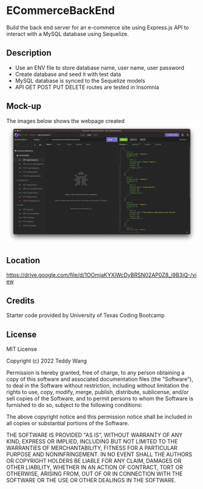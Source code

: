 # ECommerceBackEnd

Build the back end server for an e-commerce site using Express.js API to interact with a MySQL database using Sequelize.

## Description

- Use an ENV file to store database name, user name, user password
- Create database and seed it with test data
- MySQL database is synced to the Sequelize models
- API GET POST PUT DELETE routes are tested in Insomnia

## Mock-up

The images below shows the webpage created
![alt text](public/assets/insomnia.png)

## Location

https://drive.google.com/file/d/1OOmjaKYXiWcDyBRSN02AP0Z8_i9B3iQ-/view

## Credits

Starter code provided by University of Texas Coding Bootcamp

## License

MIT License

Copyright (c) 2022 Teddy Wang

Permission is hereby granted, free of charge, to any person obtaining a copy
of this software and associated documentation files (the "Software"), to deal
in the Software without restriction, including without limitation the rights
to use, copy, modify, merge, publish, distribute, sublicense, and/or sell
copies of the Software, and to permit persons to whom the Software is
furnished to do so, subject to the following conditions:

The above copyright notice and this permission notice shall be included in all
copies or substantial portions of the Software.

THE SOFTWARE IS PROVIDED "AS IS", WITHOUT WARRANTY OF ANY KIND, EXPRESS OR
IMPLIED, INCLUDING BUT NOT LIMITED TO THE WARRANTIES OF MERCHANTABILITY,
FITNESS FOR A PARTICULAR PURPOSE AND NONINFRINGEMENT. IN NO EVENT SHALL THE
AUTHORS OR COPYRIGHT HOLDERS BE LIABLE FOR ANY CLAIM, DAMAGES OR OTHER
LIABILITY, WHETHER IN AN ACTION OF CONTRACT, TORT OR OTHERWISE, ARISING FROM,
OUT OF OR IN CONNECTION WITH THE SOFTWARE OR THE USE OR OTHER DEALINGS IN THE
SOFTWARE.
